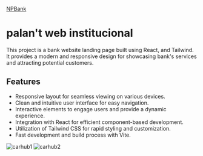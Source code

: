 [NPBank](https://dub.sh/npbank)
# palan't web institucional 

This project is a bank website landing page built using React, and Tailwind. It provides a modern and responsive design for showcasing bank's services and attracting potential customers.

## Features

- Responsive layout for seamless viewing on various devices.
- Clean and intuitive user interface for easy navigation.
- Interactive elements to engage users and provide a dynamic experience.
- Integration with React for efficient component-based development.
- Utilization of Tailwind CSS for rapid styling and customization.
- Fast development and build process with Vite.


<img src='https://i.postimg.cc/cHyqTBXy/npbank.png' alt='carhub1'/>
<img src='https://i.postimg.cc/YSmK1sNz/npbank2.png' alt='carhub2'/>
